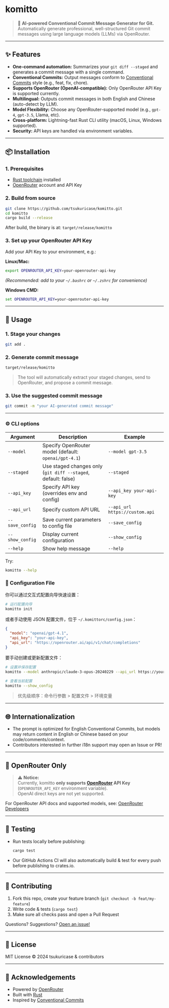 # komitto

> 🚀 **AI-powered Conventional Commit Message Generator for Git.**  
> Automatically generate professional, well-structured Git commit messages using large language models (LLMs) via OpenRouter.

---

## ✨ Features

- **One-command automation:** Summarizes your `git diff --staged` and generates a commit message with a single command.
- **Conventional Commits:** Output messages conform to [Conventional Commits](https://www.conventionalcommits.org/en/v1.0.0/) style (e.g., feat, fix, chore).
- **Supports OpenRouter (OpenAI-compatible):** Only OpenRouter API Key is supported currently.
- **Multilingual:** Outputs commit messages in both English and Chinese (auto-detect by LLM).
- **Model Flexibility:** Choose any OpenRouter-supported model (e.g., `gpt-4`, `gpt-3.5`, Llama, etc).
- **Cross-platform:** Lightning-fast Rust CLI utility (macOS, Linux, Windows supported).
- **Security:** API keys are handled via environment variables.

---

## 📦 Installation

### 1. Prerequisites

- [Rust toolchain](https://www.rust-lang.org/tools/install) installed
- [OpenRouter](https://openrouter.ai/) account and API Key

### 2. Build from source

```bash
git clone https://github.com/tsukuricase/komitto.git
cd komitto
cargo build --release
```

After build, the binary is at: `target/release/komitto`

### 3. Set up your OpenRouter API Key

Add your API Key to your environment, e.g.:

**Linux/Mac:**

```bash
export OPENROUTER_API_KEY=your-openrouter-api-key
```

*(Recommended: add to your `~/.bashrc` or `~/.zshrc` for convenience)*

**Windows CMD:**

```cmd
set OPENROUTER_API_KEY=your-openrouter-api-key
```

---

## 🚦 Usage

### 1. Stage your changes

```bash
git add .
```

### 2. Generate commit message

```bash
target/release/komitto
```

> The tool will automatically extract your staged changes, send to OpenRouter, and propose a commit message.

### 3. Use the suggested commit message

```bash
git commit -m "your AI-generated commit message"
```

---

### ⚙️ CLI options

| Argument          | Description                                                  | Example                         |
|-------------------|--------------------------------------------------------------|--------------------------------|
| `--model`         | Specify OpenRouter model (default: `openai/gpt-4.1`)         | `--model gpt-3.5`              |
| `--staged`        | Use staged changes only (`git diff --staged`, default: false)| `--staged`                     |
| `--api_key`       | Specify API key (overrides env and config)                   | `--api_key your-api-key`       |
| `--api_url`       | Specify custom API URL                                       | `--api_url https://custom.api` |
| `--save_config`   | Save current parameters to config file                       | `--save_config`                |
| `--show_config`   | Display current configuration                                | `--show_config`                |
| `--help`          | Show help message                                            | `--help`                       |

Try:

```bash
komitto --help
```

### 📝 Configuration File

你可以通过交互式配置向导快速设置：

```bash
# 运行配置向导
komitto init
```

或者手动使用 JSON 配置文件，位于 `~/.komittorc/config.json`：

```json
{
  "model": "openai/gpt-4.1",
  "api_key": "your-api-key",
  "api_url": "https://openrouter.ai/api/v1/chat/completions"
}
```

要手动创建或更新配置文件：

```bash
# 设置并保存配置
komitto --model anthropic/claude-3-opus-20240229 --api_url https://your-api-endpoint.com --save_config

# 查看当前配置
komitto --show_config
```

> 优先级顺序：命令行参数 > 配置文件 > 环境变量

---

## 🌐 Internationalization

- The prompt is optimized for English Conventional Commits, but models may return content in English or Chinese based on your code/comments/context.
- Contributors interested in further i18n support may open an Issue or PR!

---

## 🔐 OpenRouter Only

> ⚠️ **Notice:**  
> Currently, komitto **only supports [OpenRouter](https://openrouter.ai/) API Key** (`OPENROUTER_API_KEY` environment variable).  
> OpenAI direct keys are not yet supported.

For OpenRouter API docs and supported models, see: [OpenRouter Developers](https://openrouter.ai/docs)

---

## 🧪 Testing

- Run tests locally before publishing:
  ```bash
  cargo test
  ```
- Our GitHub Actions CI will also automatically build & test for every push before publishing to crates.io.

---

## 🤝 Contributing

1. Fork this repo, create your feature branch (`git checkout -b feat/my-feature`)
2. Write code & tests (`cargo test`)
3. Make sure all checks pass and open a Pull Request

Questions? Suggestions? [Open an issue!](https://github.com/tsukuricase/komitto/issues)

---

## 📄 License

MIT License © 2024 tsukuricase & contributors

---

## 🙏 Acknowledgements

- Powered by [OpenRouter](https://openrouter.ai/)
- Built with [Rust](https://www.rust-lang.org/)
- Inspired by [Conventional Commits](https://www.conventionalcommits.org/)